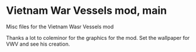 # Vietnam War Vessels mod, main
Misc files for the Vietnam Wasr Vessels mod

Thanks a lot to coleminor for the graphics for the mod. Set the wallpaper for VWV and see his creation.
